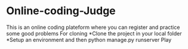 # Online-coding-Judge
This is an online coding plateform where you can register and practice some good problems
For cloning
*Clone the project in your local folder
*Setup an environment and then python manage.py runserver
Play 
